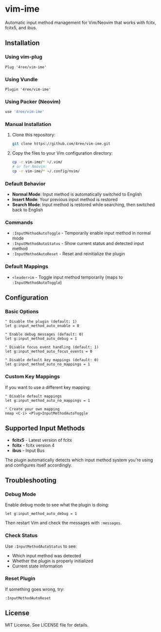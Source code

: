 # vim-ime

Automatic input method management for Vim/Neovim that works with fcitx, fcitx5, and ibus.

## Installation

### Using vim-plug

```vim
Plug '4ree/vim-ime'
```

### Using Vundle

```vim
Plugin '4ree/vim-ime'
```

### Using Packer (Neovim)

```lua
use '4ree/vim-ime'
```

### Manual Installation

1. Clone this repository:
   ```bash
   git clone https://github.com/4ree/vim-ime.git
   ```

2. Copy the files to your Vim configuration directory:
   ```bash
   cp -r vim-ime/* ~/.vim/
   # or for Neovim:
   cp -r vim-ime/* ~/.config/nvim/
   ```

### Default Behavior

- **Normal Mode**: Input method is automatically switched to English
- **Insert Mode**: Your previous input method is restored
- **Search Mode**: Input method is restored while searching, then switched back to English

### Commands

- `:InputMethodAutoToggle` - Temporarily enable input method in normal mode
- `:InputMethodAutoStatus` - Show current status and detected input method
- `:InputMethodAutoReset` - Reset and reinitialize the plugin

### Default Mappings

- `<leader>im` - Toggle input method temporarily (maps to `:InputMethodAutoToggle`)

## Configuration

### Basic Options

```vim
" Disable the plugin (default: 1)
let g:input_method_auto_enable = 0

" Enable debug messages (default: 0)
let g:input_method_auto_debug = 1

" Disable focus event handling (default: 1)
let g:input_method_auto_focus_events = 0

" Disable default key mappings (default: 0)
let g:input_method_auto_no_mappings = 1
```

### Custom Key Mappings

If you want to use a different key mapping:

```vim
" Disable default mappings
let g:input_method_auto_no_mappings = 1

" Create your own mapping
nmap <C-i> <Plug>InputMethodAutoToggle
```

## Supported Input Methods

- **fcitx5** - Latest version of fcitx
- **fcitx** - fcitx version 4
- **ibus** - Input Bus

The plugin automatically detects which input method system you're using and configures itself accordingly.

## Troubleshooting

### Debug Mode

Enable debug mode to see what the plugin is doing:

```vim
let g:input_method_auto_debug = 1
```

Then restart Vim and check the messages with `:messages`.

### Check Status

Use `:InputMethodAutoStatus` to see:
- Which input method was detected
- Whether the plugin is properly initialized
- Current state information

### Reset Plugin

If something goes wrong, try:

```vim
:InputMethodAutoReset
```

## License

MIT License. See LICENSE file for details.
